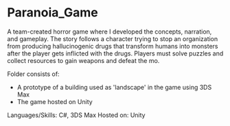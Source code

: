 # Paranoia_Game

A team-created horror game where I developed the concepts, narration, and gameplay. The story follows a character trying to stop an organization from producing hallucinogenic drugs that transform humans into monsters after the player gets inflicted with the drugs. Players must solve puzzles and collect resources to gain weapons and defeat the mo. 

Folder consists of:
- A prototype of a building used as 'landscape' in the game using 3DS Max
- The game hosted on Unity 

Languages/Skills: C#, 3DS Max
Hosted on: Unity
